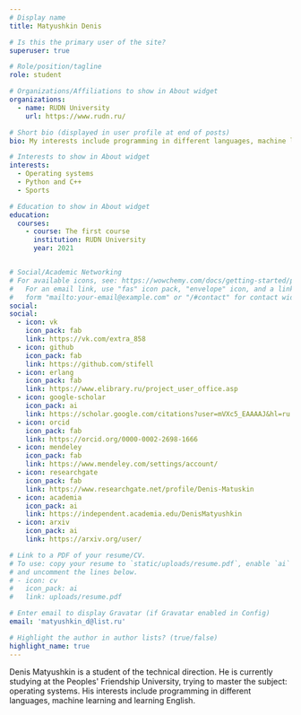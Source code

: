 ```yaml
---
# Display name
title: Matyushkin Denis

# Is this the primary user of the site?
superuser: true

# Role/position/tagline
role: student

# Organizations/Affiliations to show in About widget
organizations:
  - name: RUDN University
    url: https://www.rudn.ru/

# Short bio (displayed in user profile at end of posts)
bio: My interests include programming in different languages, machine learning and learning English.

# Interests to show in About widget
interests:
  - Operating systems
  - Python and C++
  - Sports

# Education to show in About widget
education:
  courses:
    - course: The first course
      institution: RUDN University
      year: 2021


# Social/Academic Networking
# For available icons, see: https://wowchemy.com/docs/getting-started/page-builder/#icons
#   For an email link, use "fas" icon pack, "envelope" icon, and a link in the
#   form "mailto:your-email@example.com" or "/#contact" for contact widget.
social:
social:
  - icon: vk
    icon_pack: fab
    link: https://vk.com/extra_858
  - icon: github
    icon_pack: fab
    link: https://github.com/stifell
  - icon: erlang
    icon_pack: fab
    link: https://www.elibrary.ru/project_user_office.asp
  - icon: google-scholar
    icon_pack: ai
    link: https://scholar.google.com/citations?user=mVXc5_EAAAAJ&hl=ru
  - icon: orcid
    icon_pack: fab
    link: https://orcid.org/0000-0002-2698-1666
  - icon: mendeley
    icon_pack: fab
    link: https://www.mendeley.com/settings/account/
  - icon: researchgate
    icon_pack: fab
    link: https://www.researchgate.net/profile/Denis-Matuskin
  - icon: academia
    icon_pack: ai
    link: https://independent.academia.edu/DenisMatyushkin
  - icon: arxiv
    icon_pack: ai
    link: https://arxiv.org/user/

# Link to a PDF of your resume/CV.
# To use: copy your resume to `static/uploads/resume.pdf`, enable `ai` icons in `params.toml`,
# and uncomment the lines below.
# - icon: cv
#   icon_pack: ai
#   link: uploads/resume.pdf

# Enter email to display Gravatar (if Gravatar enabled in Config)
email: 'matyushkin_d@list.ru'

# Highlight the author in author lists? (true/false)
highlight_name: true
---
```


Denis Matyushkin is a student of the technical direction. He is currently studying at the Peoples' Friendship University, trying to master the subject: operating systems. His interests include programming in different languages, machine learning and learning English.
